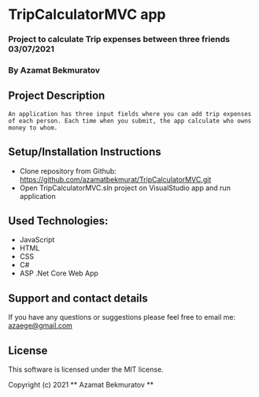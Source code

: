 # TripCalculatorMVC app

### Project to calculate Trip expenses between three friends 03/07/2021

### By Azamat Bekmuratov

## Project Description

    An application has three input fields where you can add trip expenses of each person. Each time when you submit, the app calculate who owns money to whom.

## Setup/Installation Instructions

- Clone repository from Github: https://github.com/azamatbekmurat/TripCalculatorMVC.git
- Open TripCalculatorMVC.sln project on VisualStudio app and run application

## Used Technologies:

- JavaScript
- HTML
- CSS
- C#
- ASP .Net Core Web App

## Support and contact details

If you have any questions or suggestions please feel free to email me: azaege@gmail.com

## License

This software is licensed under the MIT license.

Copyright (c) 2021 ** Azamat Bekmuratov **


